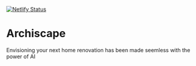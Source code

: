 [![Netlify Status](https://api.netlify.com/api/v1/badges/364228fc-5aa5-47fe-8687-fca3a978a8a8/deploy-status)](https://app.netlify.com/sites/naughty-yalow-c9c30b/deploys)

# Archiscape

Envisioning your next home renovation has been made seemless with the power of AI
